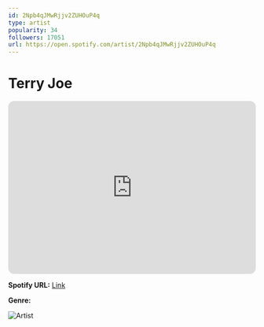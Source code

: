 ```yaml
---
id: 2Npb4qJMwRjjv2ZUHOuP4q
type: artist
popularity: 34
followers: 17051
url: https://open.spotify.com/artist/2Npb4qJMwRjjv2ZUHOuP4q
---
```

# Terry Joe

<iframe style="border-radius:12px" src="https://open.spotify.com/embed/artist/2Npb4qJMwRjjv2ZUHOuP4q" width="100%" height="352" frameBorder="0" allowfullscreen="" allow="autoplay; clipboard-write; encrypted-media; fullscreen; picture-in-picture" loading="lazy"></iframe>

**Spotify URL:** [Link](https://open.spotify.com/artist/2Npb4qJMwRjjv2ZUHOuP4q)

**Genre:** 

![Artist](https://i.scdn.co/image/ab6761610000e5eb3e01af27ed6ee28e432bb2e1)
